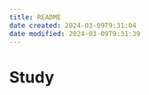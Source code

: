 ```yaml
---
title: README
date created: 2024-03-09T9:31:04
date modified: 2024-03-09T9:31:39
---
```


# Study

 
